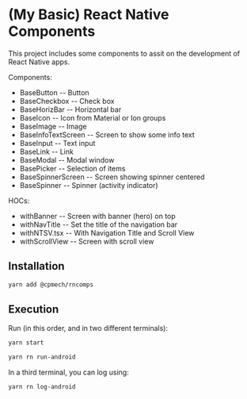 # (My Basic) React Native Components

This project includes some components to assit on the development of React Native apps.

Components:

- BaseButton -- Button
- BaseCheckbox -- Check box
- BaseHorizBar -- Horizontal bar
- BaseIcon -- Icon from Material or Ion groups
- BaseImage -- Image
- BaseInfoTextScreen -- Screen to show some info text
- BaseInput -- Text input
- BaseLink -- Link
- BaseModal -- Modal window
- BasePicker -- Selection of items
- BaseSpinnerScreen -- Screen showing spinner centered
- BaseSpinner -- Spinner (activity indicator)

HOCs:

- withBanner -- Screen with banner (hero) on top
- withNavTitle -- Set the title of the navigation bar
- withNTSV.tsx -- With Navigation Title and Scroll View
- withScrollView -- Screen with scroll view

## Installation

```bash
yarn add @cpmech/rncomps
```

## Execution

Run (in this order, and in two different terminals):

```bash
yarn start
```

```bash
yarn rn run-android
```

In a third terminal, you can log using:

```bash
yarn rn log-android
```
